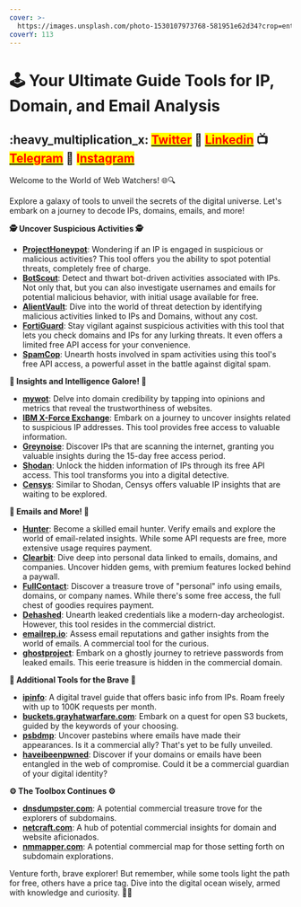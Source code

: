 ```yaml
---
cover: >-
  https://images.unsplash.com/photo-1530107973768-581951e62d34?crop=entropy&cs=srgb&fm=jpg&ixid=M3wxOTcwMjR8MHwxfHNlYXJjaHwzfHxndWlkZXxlbnwwfHx8fDE2OTIxNjM2MDZ8MA&ixlib=rb-4.0.3&q=85
coverY: 113
---
```


# 🕹 Your Ultimate Guide Tools for IP, Domain, and Email Analysis

## :heavy\_multiplication\_x: [<mark style="color:red;">Twitter</mark>](https://twitter.com/Cipher0ps\_tech?t=MlqumIay8I49eWwhjgrotg\&s=09) :link: [<mark style="color:red;">Linkedin</mark>](https://www.linkedin.com/company/cipherops/) :tv: [<mark style="color:red;">Telegram</mark>](https://t.me/cipherops\_tech) :tada: <mark style="color:red;">I</mark>[<mark style="color:red;">nstagram</mark>](https://instagram.com/cipherops\_tech?igshid=MzNlNGNkZWQ4Mg==)

Welcome to the World of Web Watchers! 🌐🔍

Explore a galaxy of tools to unveil the secrets of the digital universe. Let's embark on a journey to decode IPs, domains, emails, and more!

**🕵️ Uncover Suspicious Activities 🕵️**

* [**ProjectHoneypot**](https://www.projecthoneypot.org/): Wondering if an IP is engaged in suspicious or malicious activities? This tool offers you the ability to spot potential threats, completely free of charge.
* [**BotScout**](https://botscout.com/): Detect and thwart bot-driven activities associated with IPs. Not only that, but you can also investigate usernames and emails for potential malicious behavior, with initial usage available for free.
* [**AlientVault**](https://www.alienvault.com/): Dive into the world of threat detection by identifying malicious activities linked to IPs and Domains, without any cost.
* [**FortiGuard**](https://www.fortinet.com/): Stay vigilant against suspicious activities with this tool that lets you check domains and IPs for any lurking threats. It even offers a limited free API access for your convenience.
* [**SpamCop**](https://www.spamcop.net/): Unearth hosts involved in spam activities using this tool's free API access, a powerful asset in the battle against digital spam.

**🌟 Insights and Intelligence Galore! 🌟**

* [**mywot**](https://www.mywot.com/): Delve into domain credibility by tapping into opinions and metrics that reveal the trustworthiness of websites.
* [**IBM X-Force Exchange**](https://exchange.xforce.ibmcloud.com/): Embark on a journey to uncover insights related to suspicious IP addresses. This tool provides free access to valuable information.
* [**Greynoise**](https://greynoise.io/): Discover IPs that are scanning the internet, granting you valuable insights during the 15-day free access period.
* [**Shodan**](https://www.shodan.io/): Unlock the hidden information of IPs through its free API access. This tool transforms you into a digital detective.
* [**Censys**](https://censys.io/): Similar to Shodan, Censys offers valuable IP insights that are waiting to be explored.

**📧 Emails and More! 📧**

* [**Hunter**](https://hunter.io/): Become a skilled email hunter. Verify emails and explore the world of email-related insights. While some API requests are free, more extensive usage requires payment.
* [**Clearbit**](https://clearbit.com/): Dive deep into personal data linked to emails, domains, and companies. Uncover hidden gems, with premium features locked behind a paywall.
* [**FullContact**](https://www.fullcontact.com/): Discover a treasure trove of "personal" info using emails, domains, or company names. While there's some free access, the full chest of goodies requires payment.
* [**Dehashed**](https://dehashed.com/): Unearth leaked credentials like a modern-day archeologist. However, this tool resides in the commercial district.
* [**emailrep.io**](https://emailrep.io/): Assess email reputations and gather insights from the world of emails. A commercial tool for the curious.
* [**ghostproject**](https://ghostproject.fr/): Embark on a ghostly journey to retrieve passwords from leaked emails. This eerie treasure is hidden in the commercial domain.

**🚀 Additional Tools for the Brave 🚀**

* [**ipinfo**](https://ipinfo.io/): A digital travel guide that offers basic info from IPs. Roam freely with up to 100K requests per month.
* [**buckets.grayhatwarfare.com**](https://buckets.grayhatwarfare.com/): Embark on a quest for open S3 buckets, guided by the keywords of your choosing.
* [**psbdmp**](https://psbdmp.ws/): Uncover pastebins where emails have made their appearances. Is it a commercial ally? That's yet to be fully unveiled.
* [**haveibeenpwned**](https://haveibeenpwned.com/): Discover if your domains or emails have been entangled in the web of compromise. Could it be a commercial guardian of your digital identity?

**⚙️ The Toolbox Continues ⚙️**

* [**dnsdumpster.com**](https://dnsdumpster.com/): A potential commercial treasure trove for the explorers of subdomains.
* [**netcraft.com**](https://www.netcraft.com/): A hub of potential commercial insights for domain and website aficionados.
* [**nmmapper.com**](https://www.nmmapper.com/): A potential commercial map for those setting forth on subdomain explorations.

Venture forth, brave explorer! But remember, while some tools light the path for free, others have a price tag. Dive into the digital ocean wisely, armed with knowledge and curiosity. 🌊💡
